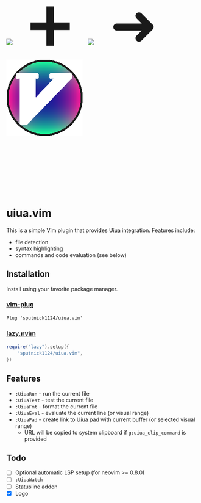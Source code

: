 <p style="vertical-align:center; horizontal-align:left; font-size:150px">
<img src="https://github.com/uiua-lang/uiua/blob/main/site/uiua-logo.png" width="128"/>
&#10133;
<img src="https://www.vim.org/images/vimlogo.svg" width="128"/>
&#10140;
<img src="logo/uiua-vim-logo.png"/>
</p>

# uiua.vim

This is a simple Vim plugin that provides [Uiua](https://uiua.org) integration. Features include:

* file detection
* syntax highlighting
* commands and code evaluation (see below)

## Installation

Install using your favorite package manager.

### [vim-plug](https://github.com/junegunn/vim-plug)
```vim
Plug 'sputnick1124/uiua.vim'
```

### [lazy.nvim](https://github.com/folke/lazy.nvim)
```lua
require("lazy").setup({
    "sputnick1124/uiua.vim",
})
```

## Features

* `:UiuaRun` - run the current file
* `:UiuaTest` - test the current file
* `:UiuaFmt` - format the current file
* `:UiuaEval` - evaluate the current line (or visual range)
* `:UiuaPad` - create link to [Uiua pad](https://uiua.org/pad) with current buffer (or selected visual range)
   * URL will be copied to system clipboard if `g:uiua_clip_command` is provided

## Todo
- [ ] Optional automatic LSP setup (for neovim >= 0.8.0)
- [ ] `:UiuaWatch`
- [ ] Statusline addon
- [x] Logo
